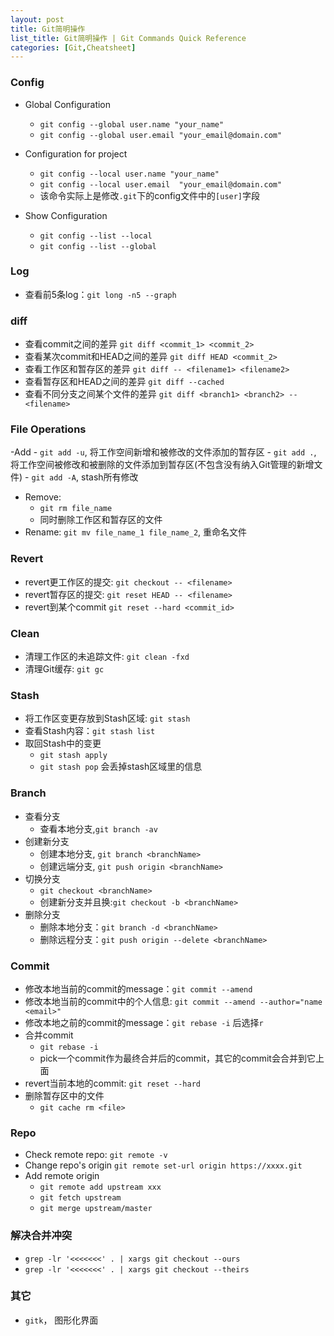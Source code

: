 ```yaml
---
layout: post
title: Git简明操作
list_title: Git简明操作 | Git Commands Quick Reference
categories: [Git,Cheatsheet]
---
```


### Config

- Global Configuration
    - `git config --global user.name "your_name"`
    - `git config --global user.email "your_email@domain.com"`

- Configuration for project
    - `git config --local user.name "your_name"`
    - `git config --local user.email  "your_email@domain.com"`
    - 该命令实际上是修改`.git`下的config文件中的`[user]`字段

- Show Configuration
    - `git config --list --local`
    - `git config --list --global`

### Log

- 查看前5条log：`git long -n5 --graph`

### diff

- 查看commit之间的差异 `git diff <commit_1> <commit_2>`
- 查看某次commit和HEAD之间的差异 `git diff HEAD <commit_2>`
- 查看工作区和暂存区的差异 `git diff -- <filename1> <filename2>`
- 查看暂存区和HEAD之间的差异 `git diff --cached`
- 查看不同分支之间某个文件的差异 `git diff <branch1> <branch2> -- <filename>`

### File Operations

-Add
    - `git add -u`, 将工作空间新增和被修改的文件添加的暂存区
    - `git add .`, 将工作空间被修改和被删除的文件添加到暂存区(不包含没有纳入Git管理的新增文件)
    - `git add -A`, stash所有修改
- Remove: 
    - `git rm file_name`
    - 同时删除工作区和暂存区的文件
- Rename: `git mv file_name_1 file_name_2`, 重命名文件

### Revert 

- revert更工作区的提交: `git checkout -- <filename>`
- revert暂存区的提交: `git reset HEAD -- <filename>` 
- revert到某个commit `git reset --hard <commit_id>`

### Clean

- 清理工作区的未追踪文件: `git clean -fxd`
- 清理Git缓存: `git gc`

### Stash

- 将工作区变更存放到Stash区域: `git stash`
- 查看Stash内容：`git stash list`
- 取回Stash中的变更
    - `git stash apply`
    - `git stash pop` 会丢掉stash区域里的信息

### Branch

- 查看分支
    - 查看本地分支,`git branch -av`
- 创建新分支
    - 创建本地分支, `git branch <branchName>`
    - 创建远端分支, `git push origin <branchName>`
- 切换分支
    - `git checkout <branchName>`
    - 创建新分支并且换:`git checkout -b <branchName>`
- 删除分支
    - 删除本地分支：`git branch -d <branchName>`
    - 删除远程分支：`git push origin --delete <branchName>`

### Commit

- 修改本地当前的commit的message：`git commit --amend`
- 修改本地当前的commit中的个人信息: `git commit --amend --author="name <email>"`
- 修改本地之前的commit的message：`git rebase -i` 后选择`r`
- 合并commit
    - `git rebase -i `
    - pick一个commit作为最终合并后的commit，其它的commit会合并到它上面
- revert当前本地的commit: `git reset --hard`
- 删除暂存区中的文件
    - `git cache rm <file>`
    
    
### Repo

- Check remote repo: `git remote -v `
- Change repo's origin `git remote set-url origin https://xxxx.git`
- Add remote origin
    - `git remote add upstream xxx`
    - `git fetch upstream`
    - `git merge upstream/master`

### 解决合并冲突

- `grep -lr '<<<<<<<' . | xargs git checkout --ours`
- `grep -lr '<<<<<<<' . | xargs git checkout --theirs`


### 其它

- `gitk`， 图形化界面
